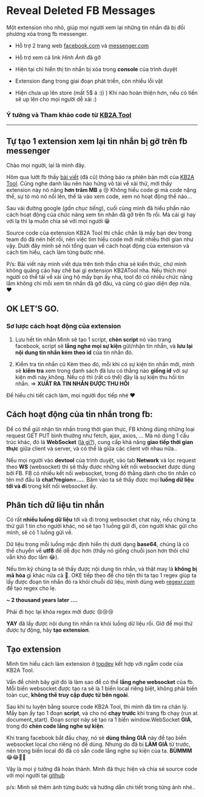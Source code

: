 # Reveal Deleted FB Messages

Một extension nho nhỏ, giúp mọi người xem lại những tin nhắn đã bị đối phương xóa trong fb messenger.

- Hỗ trợ 2 trang web [facebook.com](https://www.facebook.com) và [messenger.com](https://www.facebook.com)

- Hỗ trợ xem cả link *Hình Ảnh* đã gỡ

- Hiện tại chỉ hiển thị tin nhắn bị xóa trong **console** của trình duyệt

- Extension đang trong giai đoạn phát triển, còn nhiều lỗi vặt

- Hiện chưa up lên store (mất 5$ á :)) ) Khi nào hoàn thiện hơn, nếu có tiền sẽ up lên cho mọi người dễ xài :)

### Ý tưởng và Tham khảo code từ [KB2A Tool](https://kb2atool.com/)


---


## Tự tạo 1 extension xem lại tin nhắn bị gỡ trên fb messenger

Chào mọi người, lại là mình đây.

Hôm qua lướt fb thấy [bài viết](https://www.facebook.com/KB2A.Team/posts/344823077177578) (đã cũ) thông báo ra phiên bản mới của [KB2A Tool](https://kb2atool.com/). Cũng nghe danh lâu nên hào hứng vô tải về xài thử, mới thấy extension này nó nặng **hơn trăm MB** ạ 😢 Không hiểu code gì mà code nặng thế, sự tò mò nó nổi lên, thế là vào xem code, xem nó hoạt động thế nào…

Sau vài đường google (*gần chục tiếng*), cuối cùng mình đã hiểu phần nào cách hoạt động của chức năng xem tin nhắn đã gỡ trên fb rồi. Mà cái gì hay với lạ thì lạ muốn chia sẻ với mọi người 😁

Source code của extension KB2A Tool thì chắc chắn là mấy bạn dev trong team đó đã nén hết rồi, nên việc tìm hiểu code mới mất nhiều thời gian như vậy. Dưới đây mình sẽ nói tổng quan về cách hoạt động của extension và cách tìm hiểu, cách làm từng bước nhé.

P/s: Bài viết này mình viết dựa trên tinh thần chia sẻ kiến thức, chứ mình không quảng cáo hay chê bai gì extension KB2ATool nha. Nếu thích mọi người có thể tải về xài ủng hộ mấy bạn ấy nha, tool đó có nhiều chức năng lắm không chỉ mỗi xem tin nhắn đã gỡ đâu, và cũng có giao diện đẹp nữa. ❤️


## OK LET’S GO.

### Sơ lược cách hoạt động của extension

1. Lưu hết tin nhắn
Mình sẽ tạo 1 script, **chèn script** nó vào trang facebook, script sẽ **lắng nghe mọi sự kiện** gừi/nhận tin nhắn, và **lưu lại nội dung tin nhắn kèm theo id** của tin nhắn đó. 

2. Kiểm tra tin nhắn cũ
Kèm theo đó, mỗi khi có sự kiện tin nhắn mới, mình sẽ **kiểm tra** xem trong danh sách đã lưu có thằng nào **giống id** với sự kiện mới này không. Nếu có thì (rất có thể) đây là sự kiện thu hồi tin nhắn. => **XUẤT RA TIN NHẮN ĐƯỢC THU HỒI**

Để hiểu chi tiết cách làm, mọi người đọc tiếp nhé ❤️

## Cách hoạt động của tin nhắn trong fb:

Để có thể gửi nhận tin nhắn trong thời gian thực, FB không dùng những loại request GET PUT bình thường như fetch, ajax, axios, … Mà nó dùng 1 cấu trúc khác, đó là **WebSocket** ([là gì?](https://topdev.vn/blog/socket-la-gi-websocket-la-gi/)), cung cấp khả năng **giao tiếp thời gian thực** giữa client và server, và có thể là giữa các client với nhau nữa..

Nếu mọi người vào **devtool** của trình duyệt, vào tab **Network** và lọc request theo **WS** (websocket) thì sẽ thấy được những kết nối websocket được dùng bởi FB. FB có nhiều kết nối websocket, trong đó thằng dành cho tin nhắn có tên mở đầu là **chat?region=….**. Bấm vào ta sẽ thấy được mọi **luồng dữ liệu tới và đi** trong kết nối websocket ấy.


## Phân tích dữ liệu tin nhắn

Có rất **nhiều luồng dữ liệu** tới và đi trong websocket chat này, nếu chúng ta thử gửi 1 tin cho người khác, nó sẽ tạo 1 luồng gửi đi, còn người khác gửi cho mình, sẽ có 1 luồng gửi về.

Dữ liệu trong mỗi luồng mặc định hiển thị dưới dạng **base64**, chúng là có thể chuyển về **utf8** để dễ đọc hơn (thấy nó giống chuỗi json hơn thôi chứ vẫn khó đọc lắm 😂).  

Nếu tìm kỹ chúng ta sẽ thấy được nội dung tin nhắn, và thật may là **không bị mã hóa** gì khác nữa cả 🥸. OKE tiếp theo để cho tiện thì ta tạo 1 regex giúp ta lấy được đoạn tin nhắn đó ra khỏi chuỗi dữ liệu, mình dùng web [regexr.com](https://regexr.com/) để tạo regex cho lẹ.

**~ 2 thousand years later ....** 

Phải đi học lại khóa regex mới được 😢😢😢

**YAY** đã lấy được nội dung tin nhắn ra khỏi luồng dữ liệu rồi. Giờ để mọi thứ được tự động, hãy **tạo extension**.


## Tạo extension

Mình tìm hiểu cách làm extension ở [topdev](https://topdev.vn/blog/cach-build-chrome-extension/) kết hợp với ngẫm code của KB2A Tool.

Vấn đề chính bây giờ đó là làm sao để có thể **lắng nghe websocket** của fb. Mỗi biến websocket được tạo ra sẽ là 1 biến local riêng biệt, không phải biến toàn cục, **không thể truy cập được từ bên ngoài**.

Sau khi tu luyện bằng source code KB2A Tool, thì mình đã tìm ra chân lý. Mấy bạn ấy tạo 1 đoạn **script**, và cho nó **chạy trước** khi trang fb chạy (run at document_start). 
Đoạn script này sẽ tạo ra 1 biến window.WebSocket **GIẢ**, trong đó **chèn code lắng nghe sự kiện**. 

Khi trang facebook bắt đầu chạy, nó sẽ **dùng thằng GIẢ** này để tạo biến websocket local cho riêng nó để dùng. Nhưng do đã bị **LÀM GIẢ** từ trước, nên trong biến local đó đã có sẵn code lắng nghe sự kiện của ta. **BÙMMM** 😂😂🤯🤯

Vậy là mọi ý tưởng đã hoàn thành. Mình đã thực hiện và chia sẻ source code với mọi người tại [github](https://github.com/HoangTran0410/RevealDeletedFBMessages)

p/s: Mình sẽ thêm ảnh từng bước và hướng dẫn chi tiết trong từng ảnh nhé..